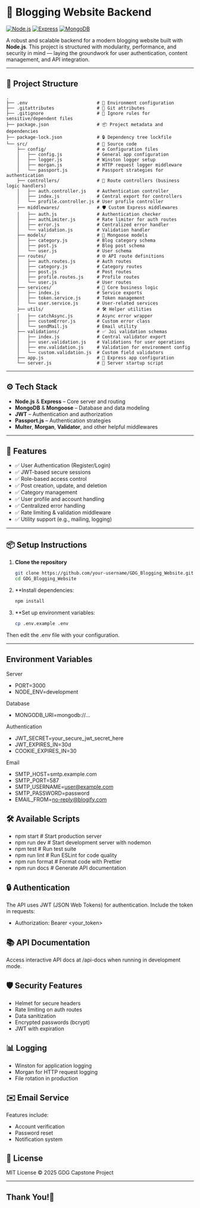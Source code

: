 # 📝 Blogging Website Backend

[![Node.js](https://img.shields.io/badge/Node.js-18.x-green)](https://nodejs.org/)
[![Express](https://img.shields.io/badge/Express-4.x-lightgrey)](https://expressjs.com/)
[![MongoDB](https://img.shields.io/badge/MongoDB-7.x-green)](https://www.mongodb.com/)

A robust and scalable backend for a modern blogging website built with **Node.js**. This project is structured with modularity, performance, and security in mind — laying the groundwork for user authentication, content management, and API integration.

---

## 📁 Project Structure

```
.
├── .env                          # 🌱 Environment configuration
├── .gitattributes                # 🔧 Git attributes
├── .gitignore                    # 🙈 Ignore rules for sensitive/dependent files
├── package.json                  # 📦 Project metadata and dependencies
├── package-lock.json             # 🔒 Dependency tree lockfile
└── src/                          # 🚀 Source code
    ├── config/                   # ⚙️ Configuration files
    │   ├── config.js             # General app configuration
    │   ├── logger.js             # Winston logger setup
    │   ├── morgan.js             # HTTP request logger middleware
    │   └── passport.js           # Passport strategies for authentication
    ├── controllers/              # 🧠 Route controllers (business logic handlers)
    │   ├── auth.controller.js    # Authentication controller
    │   ├── index.js              # Central export for controllers
    │   └── profile.controller.js # User profile controller
    ├── middlewares/              # 🛡 Custom Express middlewares
    │   ├── auth.js               # Authentication checker
    │   ├── authLimiter.js        # Rate limiter for auth routes
    │   ├── error.js              # Centralized error handler
    │   └── validation.js         # Validation handler
    ├── models/                   # 🧾 Mongoose models
    │   ├── category.js           # Blog category schema
    │   ├── post.js               # Blog post schema
    │   └── user.js               # User schema
    ├── routes/                   # 🌐 API route definitions
    │   ├── auth.routes.js        # Auth routes
    │   ├── category.js           # Category routes
    │   ├── post.js               # Post routes
    │   ├── profile.routes.js     # Profile routes
    │   └── user.js               # User routes
    ├── services/                 # 🧩 Core business logic
    │   ├── index.js              # Service exports
    │   ├── token.service.js      # Token management
    │   └── user.service.js       # User-related services
    ├── utils/                    # 🛠 Helper utilities
    │   ├── catchAsync.js         # Async error wrapper
    │   ├── customError.js        # Custom error class
    │   └── sendMail.js           # Email utility
    ├── validations/              # ✅ Joi validation schemas
    │   ├── index.js              # Central validator export
    │   ├── user.validation.js    # Validations for user operations
    │   ├── env.validation.js     # Validation for environment config
    │   └── custom.validation.js  # Custom field validators
    ├── app.js                    # 🎯 Express app configuration
    └── server.js                 # 🚀 Server startup script

```
---

## ⚙️ Tech Stack

- **Node.js** & **Express** – Core server and routing
- **MongoDB** & **Mongoose** – Database and data modeling
- **JWT** – Authentication and authorization
- **Passport.js** – Authentication strategies
- **Multer**, **Morgan**, **Validator**, and other helpful middlewares

---

## 🚀 Features

- ✅ User Authentication (Register/Login)
- ✅ JWT-based secure sessions
- ✅ Role-based access control
- ✅ Post creation, update, and deletion
- ✅ Category management
- ✅ User profile and account handling
- ✅ Centralized error handling
- ✅ Rate limiting & validation middleware
- ✅ Utility support (e.g., mailing, logging)
  
---

## 📦 Setup Instructions

1. **Clone the repository**
   ```bash
   git clone https://github.com/your-username/GDG_Blogging_Website.git
   cd GDG_Blogging_Website
2. **Install dependencies:
   ```bash
   npm install
3. **Set up environment variables:
   ```bash
   cp .env.example .env
Then edit the .env file with your configuration.

---

## Environment Variables
Server
- PORT=3000
- NODE_ENV=development

Database
- MONGODB_URI=mongodb://...

Authentication
- JWT_SECRET=your_secure_jwt_secret_here
- JWT_EXPIRES_IN=30d
- COOKIE_EXPIRES_IN=30

Email 
- SMTP_HOST=smtp.example.com
- SMTP_PORT=587
- SMTP_USERNAME=user@example.com
- SMTP_PASSWORD=password
- EMAIL_FROM=no-reply@blogify.com
  
## 🛠️ Available Scripts
- npm start       # Start production server
- npm run dev     # Start development server with nodemon
- npm test        # Run test suite
- npm run lint    # Run ESLint for code quality
- npm run format  # Format code with Prettier
- npm run docs    # Generate API documentation
  
## 🔒 Authentication
The API uses JWT (JSON Web Tokens) for authentication. Include the token in requests:
- Authorization: Bearer <your_token>

## 📚 API Documentation
Access interactive API docs at /api-docs when running in development mode.

## 🛡️ Security Features
- Helmet for secure headers
- Rate limiting on auth routes
- Data sanitization
- Encrypted passwords (bcrypt)
- JWT with expiration
  
## 📊 Logging
- Winston for application logging
- Morgan for HTTP request logging
- File rotation in production

## ✉️ Email Service
Features include:
- Account verification
- Password reset
- Notification system

## 📜 License
MIT License © 2025 GDG Capstone Project

---
Thank You!🤝
---

